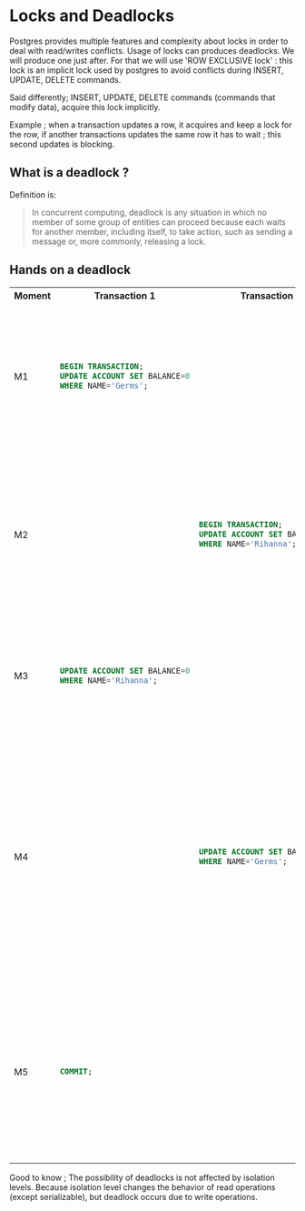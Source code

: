 # Locks and Deadlocks

Postgres provides multiple features and complexity about locks in order to deal with read/writes conflicts.
Usage of locks can produces deadlocks. We will produce one just after.
For that we will use 'ROW EXCLUSIVE lock' : this lock is an implicit lock used by postgres to avoid conflicts during INSERT, UPDATE, DELETE commands.


Said differently;  INSERT, UPDATE, DELETE commands (commands that modify data), acquire this lock implicitly.

Example ; when a transaction updates a row, it acquires and keep a lock for the row, if another transactions updates the same row it has to wait ; this second updates is blocking.

## What is a deadlock ?
Definition is:
> In concurrent computing, deadlock is any situation in which no member of some group of entities can proceed because each waits for another member, including itself, to take action, such as sending a message or, more commonly, releasing a lock. 

## Hands on a deadlock
<table>
<tr>
<th>Moment</th>
<th>Transaction 1</th>
<th>Transaction 2</th>
<th>Comment</th>
</tr>
<tr>
<td>M1</td>
<td>

```sql
BEGIN TRANSACTION;
UPDATE ACCOUNT SET BALANCE=0
WHERE NAME='Germs';
```
</td>
<td></td>
<td>

T1 updates Germs account with an amount of **0**. Without committing.
T1 acquires a lock on Germs row.
</td>
</tr>
<tr>
<td>M2</td>
<td>
</td>
<td>

```sql
BEGIN TRANSACTION;
UPDATE ACCOUNT SET BALANCE=1000
WHERE NAME='Rihanna';
```
</td>
<td>

T2 updates Rihanna account with an amount of **1000**. Without committing.
T2 acquires a lock on Rihanna's row.
</td>
</tr>

<tr>
<td>M3</td>
<td>

```sql
UPDATE ACCOUNT SET BALANCE=0
WHERE NAME='Rihanna';
```
</td>
<td>
</td>
<td>

T1 updates Rihanna account with an amount of **1000**.
T1 hangs on T2 lock.
</td>
</tr>
<tr>
<td>M4</td>
<td>
</td>
<td>

```sql
UPDATE ACCOUNT SET BALANCE=1000
WHERE NAME='Germs';
```
</td>
<td>

T2 updates Germs account with an amount of **1000**.
T2 hangs on T1 lock and produce a deadlock. Postgres return an Error ```[40P01] ERROR: deadlock detected Detail:[...]```.
T2 is rollbacked.
</td>
</tr>
<tr>
<td>M5</td>
<td>

```sql
COMMIT;
```
</td>
<td>


</td>
<td>

Because T2 has rollbacked, lock on Rihanna's row has been released, then T1 is unblocked and can commit its transaction ; **ok**.
</td>
</tr>
</table>

Good to know ; The possibility of deadlocks is not affected by isolation levels. Because isolation level changes the behavior of read operations (except serializable), but deadlock occurs due to write operations.